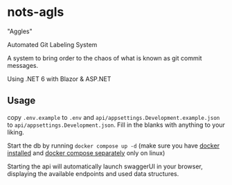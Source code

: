 # nots-agls

"Aggles"

Automated Git Labeling System

A system to bring order to the chaos of what is known as git commit messages.

Using .NET 6 with Blazor & ASP.NET

## Usage

copy `.env.example` to `.env` and `api/appsettings.Development.example.json` to `api/appsettings.Development.json`. Fill in the blanks with anything to your liking.

Start the db by running `docker compose up -d` (make sure you have [docker installed](https://docs.docker.com/get-docker/) and [docker compose separately](https://docs.docker.com/compose/install/) only on linux)

Starting the api will automatically launch swaggerUI in your browser, displaying the available endpoints and used data structures.
